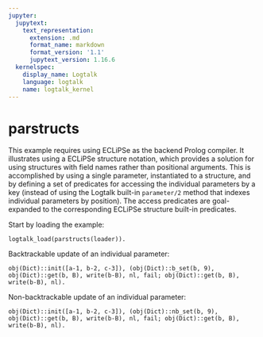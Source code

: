 ```yaml
---
jupyter:
  jupytext:
    text_representation:
      extension: .md
      format_name: markdown
      format_version: '1.1'
      jupytext_version: 1.16.6
  kernelspec:
    display_name: Logtalk
    language: logtalk
    name: logtalk_kernel
---
```


<!--
________________________________________________________________________

This file is part of Logtalk <https://logtalk.org/>  
SPDX-FileCopyrightText: 1998-2025 Paulo Moura <pmoura@logtalk.org>  
SPDX-License-Identifier: Apache-2.0

Licensed under the Apache License, Version 2.0 (the "License");
you may not use this file except in compliance with the License.
You may obtain a copy of the License at

    http://www.apache.org/licenses/LICENSE-2.0

Unless required by applicable law or agreed to in writing, software
distributed under the License is distributed on an "AS IS" BASIS,
WITHOUT WARRANTIES OR CONDITIONS OF ANY KIND, either express or implied.
See the License for the specific language governing permissions and
limitations under the License.
________________________________________________________________________
-->

# parstructs

This example requires using ECLiPSe as the backend Prolog compiler. It
illustrates using a ECLiPSe structure notation, which provides a solution
for using structures with field names rather than positional arguments. This
is accomplished by using a single parameter, instantiated to a structure, and
by defining a set of predicates for accessing the individual parameters by a
key (instead of using the Logtalk built-in `parameter/2` method that indexes
individual parameters by position). The access predicates are goal-expanded
to the corresponding ECLiPSe structure built-in predicates.

Start by loading the example:

```logtalk
logtalk_load(parstructs(loader)).
```

Backtrackable update of an individual parameter:

```logtalk
obj(Dict)::init([a-1, b-2, c-3]), (obj(Dict)::b_set(b, 9), obj(Dict)::get(b, B), write(b-B), nl, fail; obj(Dict)::get(b, B), write(b-B), nl).
```

<!--
b-9
b-2
Dict = p{a:1, b:2, c:3}, B = 2.
-->

Non-backtrackable update of an individual parameter:

```logtalk
obj(Dict)::init([a-1, b-2, c-3]), (obj(Dict)::nb_set(b, 9), obj(Dict)::get(b, B), write(b-B), nl, fail; obj(Dict)::get(b, B), write(b-B), nl).
```

<!--
b-9
b-9
Dict = p{a:1, b:9, c:3}, B = 9.
-->
